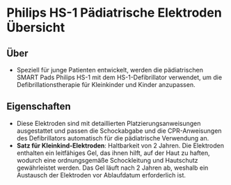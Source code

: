# Philips HS-1 Pädiatrische Elektroden Übersicht

## Über

- Speziell für junge Patienten entwickelt, werden die pädiatrischen SMART Pads Philips HS-1 mit dem HS-1-Defibrillator verwendet, um die Defibrillationstherapie für Kleinkinder und Kinder anzupassen.

## Eigenschaften

- Diese Elektroden sind mit detaillierten Platzierungsanweisungen ausgestattet und passen die Schockabgabe und die CPR-Anweisungen des Defibrillators automatisch für die pädiatrische Verwendung an.
- **Satz für Kleinkind-Elektroden**: Haltbarkeit von 2 Jahren. Die Elektroden enthalten ein leitfähiges Gel, das ihnen hilft, auf der Haut zu haften, wodurch eine ordnungsgemäße Schockleitung und Hautschutz gewährleistet werden. Das Gel läuft nach 2 Jahren ab, weshalb ein Austausch der Elektroden vor Ablaufdatum erforderlich ist.
